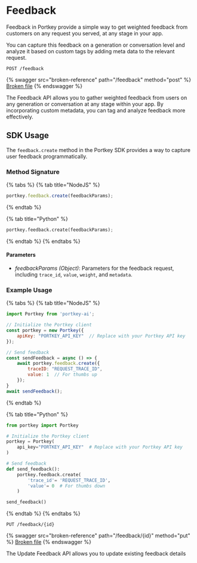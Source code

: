 # Feedback

Feedback in Portkey provide a simple way to get weighted feedback from customers on any request you served, at any stage in your app.

You can capture this feedback on a generation or conversation level and analyze it based on custom tags by adding meta data to the relevant request.

`POST /feedback`

{% swagger src="broken-reference" path="/feedback" method="post" %}
[Broken file](broken-reference)
{% endswagger %}

The Feedback API allows you to gather weighted feedback from users on any generation or conversation at any stage within your app. By incorporating custom metadata, you can tag and analyze feedback more effectively.

## SDK Usage

The `feedback.create` method in the Portkey SDK provides a way to capture user feedback programmatically.

### Method Signature

{% tabs %}
{% tab title="NodeJS" %}
```js
portkey.feedback.create(feedbackParams);
```
{% endtab %}

{% tab title="Python" %}
```py
portkey.feedback.create(feedbackParams);
```
{% endtab %}
{% endtabs %}

#### Parameters

* _feedbackParams (Object)_: Parameters for the feedback request, including `trace_id`, `value`, `weight`, and `metadata`.

### Example Usage

{% tabs %}
{% tab title="NodeJS" %}
```javascript
import Portkey from 'portkey-ai';

// Initialize the Portkey client
const portkey = new Portkey({
    apiKey: "PORTKEY_API_KEY"  // Replace with your Portkey API key
});

// Send feedback
const sendFeedback = async () => {
    await portkey.feedback.create({
        traceID: "REQUEST_TRACE_ID",
        value: 1  // For thumbs up
    });
}
await sendFeedback();
```
{% endtab %}

{% tab title="Python" %}
```python
from portkey import Portkey

# Initialize the Portkey client
portkey = Portkey(
    api_key="PORTKEY_API_KEY"  # Replace with your Portkey API key
)

# Send feedback
def send_feedback():
    portkey.feedback.create(
        'trace_id'= 'REQUEST_TRACE_ID',
        'value'= 0  # For thumbs down
    )

send_feedback()
```
{% endtab %}
{% endtabs %}

`PUT /feedback/{id}`

{% swagger src="broken-reference" path="/feedback/{id}" method="put" %}
[Broken file](broken-reference)
{% endswagger %}

The Update Feedback API allows you to update existing feedback details
